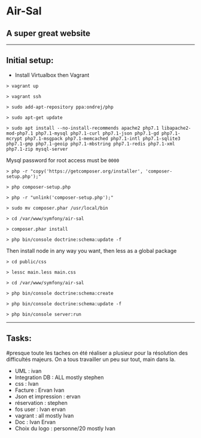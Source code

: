 # Air-Sal
## A super great website

---

## Initial setup:

- Install Virtualbox then Vagrant

`> vagrant up`

`> vagrant ssh`

`> sudo add-apt-repository ppa:ondrej/php`

`> sudo apt-get update`

`> sudo apt install --no-install-recommends apache2 php7.1 libapache2-mod-php7.1 php7.1-mysql php7.1-curl php7.1-json php7.1-gd php7.1-mcrypt php7.1-msgpack php7.1-memcached php7.1-intl php7.1-sqlite3 php7.1-gmp php7.1-geoip php7.1-mbstring php7.1-redis php7.1-xml php7.1-zip mysql-server`

Mysql password for root access must be `0000`

`> php -r "copy('https://getcomposer.org/installer', 'composer-setup.php');"`

`> php composer-setup.php`

`> php -r "unlink('composer-setup.php');"`

`> sudo mv composer.phar /usr/local/bin`

`> cd /var/www/symfony/air-sal`

`> composer.phar install`

`> php bin/console doctrine:schema:update -f`

Then install node in any way you want, then less as a global package 

`> cd public/css`

`> lessc main.less main.css`

`> cd /var/www/symfony/air-sal`

`> php bin/console doctrine:schema:create`

`> php bin/console doctrine:schema:update -f`

`> php bin/console server:run`

---

## Tasks:
#presque toute les taches on été réaliser a plusieur pour la résolution des difficultés majeurs. On a tous travailler un peu sur tout, main dans la. 

- UML : ivan
- Integration DB : ALL mostly stephen
- css : Ivan
- Facture : Ervan Ivan
- Json et impression : ervan
- réservation : stephen 
- fos user : Ivan ervan
- vagrant : all mostly Ivan
- Doc : Ivan Ervan
- Choix du logo : personne/20 mostly Ivan  

